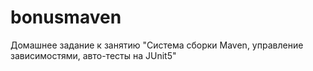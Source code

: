 # bonusmaven
Домашнее задание к занятию "Система сборки Maven, управление зависимостями, авто-тесты на JUnit5"
